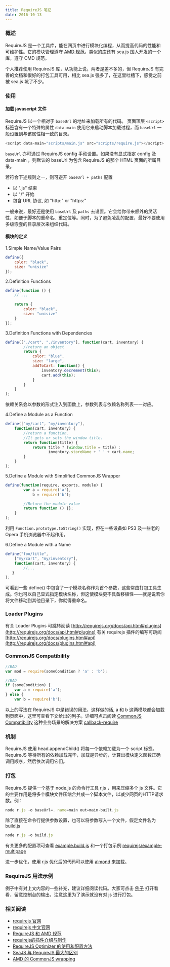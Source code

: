 ```yaml
---
title: RequireJS 笔记
date: 2016-10-13
---
```


### 概述

RequireJS 是一个工具库，能在网页中进行模块化编程，从而提高代码的性能和可维护性。它的模块管理遵守 [AMD 规范](https://github.com/amdjs/amdjs-api/wiki/AMD-%28%E4%B8%AD%E6%96%87%E7%89%88%29)。类似的库还有 sea.js 国人开发的一个库，遵守 CMD 规范。

个人推荐使用 RequireJS 库，从功能上说，两者是差不多的，但 RequireJS 有完善的文档和很好的打包工具可用，相比 sea.js 强多了，在这里吐槽下，感觉之前被 sea.js 坑了不少。


### 使用

#### 加载 javascript 文件

RequireJS 以一个相对于 `baseUrl` 的地址来加载所有的代码。 页面顶层 `<script>` 标签含有一个特殊的属性 `data-main` 使用它来启动脚本加载过程，而 `baseUrl` 一般设置到与该属性相一致的目录。

```js
<script data-main="scripts/main.js" src="scripts/require.js"></script>
```

`baseUrl` 亦可通过 RequireJS config 手动设置。如果没有显式指定 config 及 data-main ，则默认的 baseUrl 为包含 RequireJS 的那个 HTML 页面的所属目录。

若符合下述规则之一，则可避开 `baseUrl + paths` 配置

- 以 ".js" 结束
- 以 "/" 开始
- 包含 URL 协议, 如 "http:" or "https:"

一般来说，最好还是使用 `baseUrl` 及 `paths` 去设置。它会给你带来额外的灵活性，如便于脚本的重命名、重定位等。同时，为了避免凌乱的配置，最好不要使用多级嵌套的目录层次来组织代码。


#### 模块的定义

1.Simple Name/Value Pairs

```js
define({
    color: "black",
    size: "unisize"
});
```

2.Definition Functions

```js
define(function () {
    // ...

    return {
        color: "black",
        size: "unisize"
    }
});
```

3.Definition Functions with Dependencies

```js
define(["./cart", "./inventory"], function(cart, inventory) {
        //return an object
        return {
            color: "blue",
            size: "large",
            addToCart: function() {
                inventory.decrement(this);
                cart.add(this);
            }
        }
    }
);
```

依赖关系会以参数的形式注入到函数上，参数列表与依赖名称列表一一对应。

4.Define a Module as a Function

```js
define(["my/cart", "my/inventory"],
    function(cart, inventory) {
        //return a function.
        //It gets or sets the window title.
        return function(title) {
            return title ? (window.title = title) :
                   inventory.storeName + ' ' + cart.name;
        }
    }
);
```

5.Define a Module with Simplified CommonJS Wrapper

```js
define(function(require, exports, module) {
        var a = require('a'),
            b = require('b');

        //Return the module value
        return function () {};
    }
);
```

利用 `Function.prototype.toString()` 实现，但在一些设备如 PS3 及一些老的 Opera 手机浏览器中不起作用。

6.Define a Module with a Name

```js
define("foo/title",
    ["my/cart", "my/inventory"],
    function(cart, inventory) {
        //...
   }
);
```

可看到一些 define() 中包含了一个模块名称作为首个参数，这些常由打包工具生成。你也可以自己显式指定模块名称，但这使模块更不具备移植性——就是说若你将文件移动到其他目录下，你就得重命名。


### Loader Plugins

有关 Loader Plugins 可跳转阅读 [http://requirejs.org/docs/api.html#plugins](http://requirejs.org/docs/api.html#plugins) 有关 requirejs 插件的编写可跳阅 [http://requirejs.org/docs/plugins.html#api](http://requirejs.org/docs/plugins.html#api)


### CommonJS Compatibility

```js
//BAD
var mod = require(someCondition ? 'a' : 'b');

//BAD
if (someCondition) {
    var a = require('a');
} else {
    var b = require('b');
```

以上的写法在 RequireJS 中是错误的用法，这样做的话, a 和 b 这两模块都会加载到页面中，这里可查看下文给出的列子。详细可点击阅读 [CommonJS Compatibility](http://requirejs.org/docs/whyamd.html#commonjscompat)
这种业务场景的解决方案 [callback-require](https://github.com/amdjs/amdjs-api/wiki/require)


### 机制

RequireJS 使用 head.appendChild() 将每一个依赖加载为一个 script 标签。
RequireJS 等待所有的依赖加载完毕，加载是异步的，计算出模块定义函数正确调用顺序，然后依次调用它们。


### 打包

RequireJS 提供一个基于 node.js 的命令行工具 r.js ，用来压缩多个 js 文件。它的主要作用是将多个模块文件压缩合并成一个脚本文件，以减少网页的HTTP请求数。例：

```js
node r.js -o baseUrl=. name=main out=main-built.js
```

除了直接在命令行提供参数设置，也可以将参数写入一个文件，假定文件名为 build.js

```js
node r.js -o build.js
```

有关更多的配置项可查看 [example.build.js](https://github.com/requirejs/r.js/blob/master/build/example.build.js) 和一个打包示例 [requirejs/example-multipage](https://github.com/requirejs/example-multipage)

进一步优化，使用 r.js 优化后的代码可以使用 [almond](https://github.com/requirejs/almond) 来加载。


### RequireJS 用法示例

例子中有对上文内容的一些补充，建议详细阅读代码。大家可点击 [例子](https://github.com/avilang/experience/tree/master/learn-requirejs) 打开看看，留意控制台的输出，注意这里为了演示就没有对 js 进行打包。


### 相关阅读

- [requirejs 官网](http://requirejs.org/)
- [requirejs 中文官网](http://www.requirejs.cn/)
- [RequireJS 和 AMD 规范](http://javascript.ruanyifeng.com/tool/requirejs.html)
- [requirejs的插件介绍与制作](http://leeluolee.github.io/2014/10/19/write-requirejs-plugin/)
- [RequireJS Optimizer 的使用和配置方法](http://www.cnblogs.com/lhb25/p/requirejs-ptimizer-using.html)
- [SeaJS 与 RequireJS 最大的区别](https://www.douban.com/note/283566440/)
- [AMD 的 CommonJS wrapping](https://imququ.com/post/amd-simplified-commonjs-wrapping.html)
